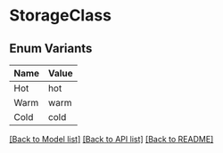 # StorageClass

## Enum Variants

| Name | Value |
|---- | -----|
| Hot | hot |
| Warm | warm |
| Cold | cold |


[[Back to Model list]](../README.md#documentation-for-models) [[Back to API list]](../README.md#documentation-for-api-endpoints) [[Back to README]](../README.md)


